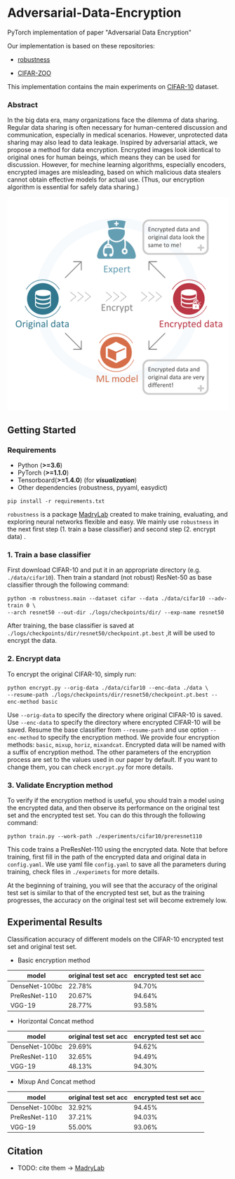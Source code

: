 # Adversarial-Data-Encryption

PyTorch implementation of paper "Adversarial Data Encryption"

Our implementation is based on these repositories:

- [robustness](https://github.com/MadryLab/robustness)

- [CIFAR-ZOO](https://github.com/BIGBALLON/CIFAR-ZOO)

This implementation contains the main experiments on [CIFAR-10](http://www.cs.toronto.edu/~kriz/cifar.html?usg=alkjrhjqbhw2llxlo8emqns-tbk0at96jq) dataset.

### Abstract

In the big data era, many organizations face the dilemma of data sharing. Regular data sharing is often necessary  for human-centered discussion and communication, especially in medical scenarios. 
However, unprotected data sharing may also lead to  data leakage. Inspired by adversarial attack, 
we propose a method for data encryption. Encrypted images look identical to original ones for human beings, which means they can be used for discussion. However, for mechine learning algorithms, especially encoders, encrypted images are misleading, based on which malicious data stealers cannot obtain effective models for actual use. (Thus, our encryption algorithm is essential for safely data sharing.)

<img src="https://github.com/Alxead/Adversarial-Data-Encryption/blob/master/images/mainfig.png" width="600" alt="mainfig"/>

## Getting Started

### Requirements

- Python (**>=3.6**)
- PyTorch (**>=1.1.0**)
- Tensorboard(**>=1.4.0**) (for ***visualization***)
- Other dependencies (robustness, pyyaml, easydict)

```
pip install -r requirements.txt
```

`robustness` is a package [MadryLab](http://madry-lab.ml/) created to make training, evaluating, and exploring neural networks flexible and easy.  We mainly use `robustness` in the next first step (1. train a base classifier) and second step (2. encrypt data) . 

### 1. Train a base classifier

First download CIFAR-10 and put it in an appropriate directory (e.g.  ``./data/cifar10``). Then train a standard (not robust) ResNet-50 as base classifier through the following command:

```
python -m robustness.main --dataset cifar --data ./data/cifar10 --adv-train 0 \
--arch resnet50 --out-dir ./logs/checkpoints/dir/ --exp-name resnet50
```

After training, the base classifier is saved at  ``./logs/checkpoints/dir/resnet50/checkpoint.pt.best`` ,it will be used to encrypt the data.

### 2. Encrypt data

To encrypt the original CIFAR-10, simply run:

```
python encrypt.py --orig-data ./data/cifar10 --enc-data ./data \
--resume-path ./logs/checkpoints/dir/resnet50/checkpoint.pt.best --enc-method basic
```

Use `--orig-data` to specify the directory where original CIFAR-10 is saved. Use `--enc-data` to specify the directory where encrypted CIFAR-10 will be saved.  Resume the base classifier from `--resume-path` and use option `--enc-method` to specify the encryption method. We provide four encryption methods: `basic`, `mixup`, `horiz`, `mixandcat`. Encrypted data will be named with a suffix of encryption method. The other parameters of the encryption process are set to the values used in our paper by default. If you want to change them, you can check `encrypt.py` for more details.

### 3. Validate Encryption method

To verify if the encryption method is useful, you should train a model using the encrypted data, and then observe its performance on the original test set and the encrypted test set. You can do this through the following command:

```
python train.py --work-path ./experiments/cifar10/preresnet110
```

This code trains a PreResNet-110 using the encrypted data. Note that before training, first fill in the path of the encrypted data and original data in `config.yaml`. We use yaml file `config.yaml` to save all the parameters during training, check files in `./experimets` for more details.

At the beginning of training, you will see that the accuracy of the original test set is similar to that of the encrypted test set, but as the training progresses, the accuracy on the original test set will become extremely low.

## Experimental Results

Classification accuracy of different models on the CIFAR-10 encrypted test set and original test set.

- Basic encryption method

| model          | original test set acc | encrypted test set acc |
| -------------- | --------------------- | ---------------------- |
| DenseNet-100bc | 22.78%                | 94.70%                 |
| PreResNet-110  | 20.67%                | 94.64%                 |
| VGG-19         | 28.77%                | 93.58%                 |

- Horizontal Concat method

| model          | original test set acc | encrypted test set acc |
| -------------- | --------------------- | ---------------------- |
| DenseNet-100bc | 29.69%                | 94.62%                 |
| PreResNet-110  | 32.65%                | 94.49%                 |
| VGG-19         | 48.13%                | 94.30%                 |

- Mixup And Concat method

| model          | original test set acc | encrypted test set acc |
| -------------- | --------------------- | ---------------------- |
| DenseNet-100bc | 32.92%                | 94.45%                 |
| PreResNet-110  | 37.21%                | 94.03%                 |
| VGG-19         | 55.00%                | 93.06%                 |

## Citation

* TODO: cite them -> [MadryLab](http://madry-lab.ml/)


